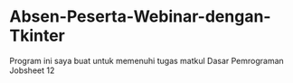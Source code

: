# Absen-Peserta-Webinar-dengan-Tkinter
Program ini saya buat untuk memenuhi tugas matkul Dasar Pemrograman Jobsheet 12
